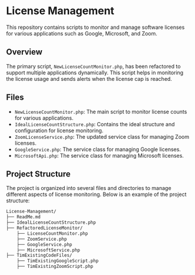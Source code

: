 # License Management

This repository contains scripts to monitor and manage software licenses for various applications such as Google, Microsoft, and Zoom.

## Overview

The primary script, `NewLicenseCountMonitor.php`, has been refactored to support multiple applications dynamically. This script helps in monitoring the license usage and sends alerts when the license cap is reached.

## Files

- `NewLicenseCountMonitor.php`: The main script to monitor license counts for various applications.
- `IdealLicenseCountStructure.php`: Contains the ideal structure and configuration for license monitoring.
- `ZoomLicenseService.php`: The updated service class for managing Zoom licenses.
- `GoogleService.php`: The service class for managing Google licenses.
- `MicrosoftApi.php`: The service class for managing Microsoft licenses.

## Project Structure

The project is organized into several files and directories to manage different aspects of license monitoring. Below is an example of the project structure:

```txt
License-Management/
├── ReadMe.md
├── IdealLicenseCountStructure.php
├── RefactoredLicenseMonitor/
    ├── LicenseCountMonitor.php
    ├── ZoomService.php
    ├── GoogleService.php
    ├── MicrosoftService.php
├── TimExistingCodeFiles/
    ├── TimExistingGoogleScript.php
    ├── TimExistingZoomScript.php
```